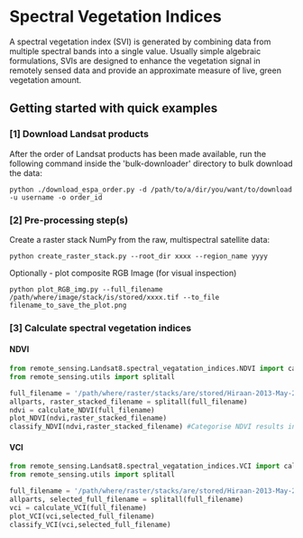 # Spectral Vegetation Indices
A spectral vegetation index (SVI) is generated by combining data from multiple 
spectral bands into a single value. Usually simple algebraic formulations, 
SVIs are designed to enhance the vegetation signal in remotely sensed data 
and provide an approximate measure of live, green vegetation amount.


## Getting started with quick examples

### [1] Download Landsat products
After the order of Landsat products has been made available, run the following command inside the 'bulk-downloader' directory to bulk download the data:

```console
python ./download_espa_order.py -d /path/to/a/dir/you/want/to/download -u username -o order_id
```


### [2] Pre-processing step(s)
  
Create a raster stack NumPy from the raw, multispectral satellite data:
    
```console
python create_raster_stack.py --root_dir xxxx --region_name yyyy
```
    
Optionally - plot composite RGB Image (for visual inspection)

```console
python plot_RGB_img.py --full_filename /path/where/image/stack/is/stored/xxxx.tif --to_file filename_to_save_the_plot.png
```
    

### [3] Calculate spectral vegetation indices

#### NDVI

```python
from remote_sensing.Landsat8.spectral_vegatation_indices.NDVI import calculate_NDVI, plot_NDVI, classify_NDVI
from remote_sensing.utils import splitall

full_filename = '/path/where/raster/stacks/are/stored/Hiraan-2013-May-20.tif'
allparts, raster_stacked_filename = splitall(full_filename)
ndvi = calculate_NDVI(full_filename)
plot_NDVI(ndvi,raster_stacked_filename)
classify_NDVI(ndvi,raster_stacked_filename) #Categorise NDVI results into useful classes
```


#### VCI

```python
from remote_sensing.Landsat8.spectral_vegatation_indices.VCI import calculate_VCI, plot_VCI, classify_VCI
from remote_sensing.utils import splitall

full_filename = '/path/where/raster/stacks/are/stored/Hiraan-2013-May-20.tif'
allparts, selected_full_filename = splitall(full_filename)
vci = calculate_VCI(full_filename)
plot_VCI(vci,selected_full_filename)
classify_VCI(vci,selected_full_filename) 
```